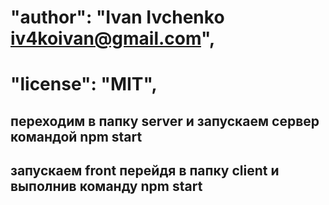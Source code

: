 # "author": "Ivan Ivchenko <iv4koivan@gmail.com>",

# "license": "MIT",

## переходим в папку server и запускаем сервер командой npm start

## запускаем front перейдя в папку client и выполнив команду npm start
